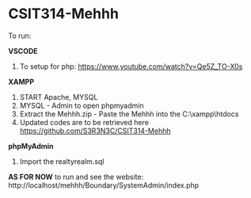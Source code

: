 # CSIT314-Mehhh

To run:

**VSCODE**
1. To setup for php: https://www.youtube.com/watch?v=Qe5Z_TO-X0s

**XAMPP**
1. START Apache, MYSQL
2. MYSQL - Admin to open phpmyadmin
3. Extract the Mehhh.zip - Paste the Mehhh into the C:\xampp\htdocs
4. Updated codes are to be retrieved here https://github.com/S3R3N3C/CSIT314-Mehhh

**phpMyAdmin** 
1. Import the realtyrealm.sql


**AS FOR NOW**
to run and see the website: http://localhost/mehhh/Boundary/SystemAdmin/index.php
